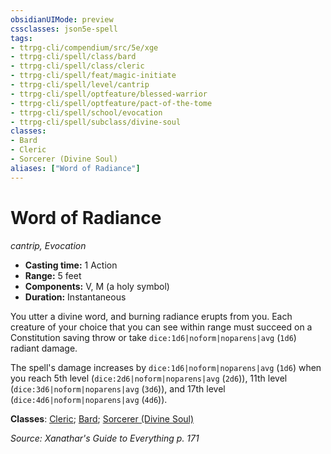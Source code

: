 ```yaml
---
obsidianUIMode: preview
cssclasses: json5e-spell
tags:
- ttrpg-cli/compendium/src/5e/xge
- ttrpg-cli/spell/class/bard
- ttrpg-cli/spell/class/cleric
- ttrpg-cli/spell/feat/magic-initiate
- ttrpg-cli/spell/level/cantrip
- ttrpg-cli/spell/optfeature/blessed-warrior
- ttrpg-cli/spell/optfeature/pact-of-the-tome
- ttrpg-cli/spell/school/evocation
- ttrpg-cli/spell/subclass/divine-soul
classes:
- Bard
- Cleric
- Sorcerer (Divine Soul)
aliases: ["Word of Radiance"]
---
```

# Word of Radiance
*cantrip, Evocation*  


- **Casting time:** 1 Action
- **Range:** 5 feet
- **Components:** V, M (a holy symbol)
- **Duration:** Instantaneous

You utter a divine word, and burning radiance erupts from you. Each creature of your choice that you can see within range must succeed on a Constitution saving throw or take `dice:1d6|noform|noparens|avg` (`1d6`) radiant damage.

The spell's damage increases by `dice:1d6|noform|noparens|avg` (`1d6`) when you reach 5th level (`dice:2d6|noform|noparens|avg` (`2d6`)), 11th level (`dice:3d6|noform|noparens|avg` (`3d6`)), and 17th level (`dice:4d6|noform|noparens|avg` (`4d6`)).

**Classes**: [Cleric](3-Mechanics/CLI/lists/list-spells-classes-cleric.md); [Bard](3-Mechanics/CLI/lists/list-spells-classes-bard.md); [Sorcerer (Divine Soul)](3-Mechanics/CLI/lists/list-spells-classes-sorcerer-divine-soul-xge.md "subclass=XGE")

*Source: Xanathar's Guide to Everything p. 171*